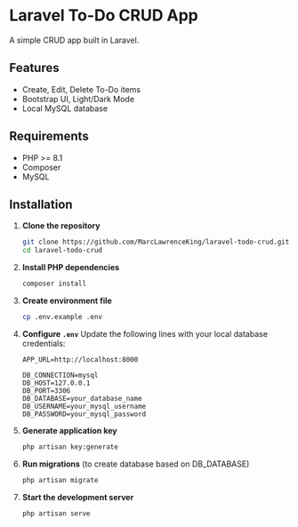 # Laravel To-Do CRUD App

A simple CRUD app built in Laravel.

## Features

- Create, Edit, Delete To-Do items
- Bootstrap UI, Light/Dark Mode
- Local MySQL database
  
## Requirements

- PHP >= 8.1
- Composer
- MySQL

## Installation

1. **Clone the repository**
   ```bash
   git clone https://github.com/MarcLawrenceKing/laravel-todo-crud.git
   cd laravel-todo-crud
   ```

2. **Install PHP dependencies**
   ```bash
   composer install
   ```

3. **Create environment file**
   ```bash
   cp .env.example .env
   ```

4. **Configure `.env`**
   Update the following lines with your local database credentials:
   ```env
   APP_URL=http://localhost:8000

   DB_CONNECTION=mysql
   DB_HOST=127.0.0.1
   DB_PORT=3306
   DB_DATABASE=your_database_name
   DB_USERNAME=your_mysql_username
   DB_PASSWORD=your_mysql_password
   ```

5. **Generate application key**
   ```bash
   php artisan key:generate
   ```

6. **Run migrations** (to create database based on DB_DATABASE)
   ```bash
   php artisan migrate
   ```

7. **Start the development server**
   ```bash
   php artisan serve
   ```
